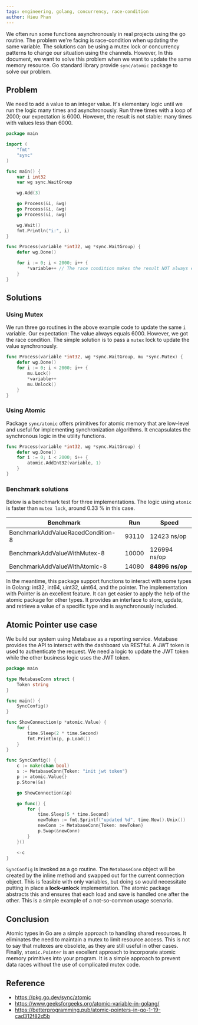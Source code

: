 ```yaml
---
tags: engineering, golang, concurrency, race-condition
author: Hieu Phan
---
```


We often run some functions asynchronously in real projects using the go routine. The problem we're facing is race-condition when updating the same variable. The solutions can be using a mutex lock or concurrency patterns to change our situation using the channels. However, In this document, we want to solve this problem when we want to update the same memory resource. Go standard library provide `sync/atomic` package to solve our problem.

## Problem

We need to add a value to an integer value. It's elementary logic until we run the logic many times and asynchronously. Run three times with a loop of 2000; our expectation is 6000. However, the result is not stable: many times with values less than 6000.

```go
package main

import (
	"fmt"
	"sync"
)

func main() {
	var i int32
	var wg sync.WaitGroup

	wg.Add(3)

	go Process(&i, &wg)
	go Process(&i, &wg)
	go Process(&i, &wg)

	wg.Wait()
	fmt.Println("i:", i)
}

func Process(variable *int32, wg *sync.WaitGroup) {
	defer wg.Done()

	for i := 0; i < 2000; i++ {
		*variable++ // The race condition makes the result NOT always equal 6000
	}
}
```

## Solutions

### Using Mutex

We run three go routines in the above example code to update the same `i` variable. Our expectation: The value always equals 6000. However, we got the race condition. The simple solution is to pass a `mutex` lock to update the value synchronously.

```go
func Process(variable *int32, wg *sync.WaitGroup, mu *sync.Mutex) {
	defer wg.Done()
	for i := 0; i < 2000; i++ {
		mu.Lock()
		*variable++
		mu.Unlock()
	}
}
```

### Using Atomic

Package `sync/atomic` offers primitives for atomic memory that are low-level and useful for implementing synchronization algorithms. It encapsulates the synchronous logic in the utility functions.

```go
func Process(variable *int32, wg *sync.WaitGroup) {
	defer wg.Done()
	for i := 0; i < 2000; i++ {
		atomic.AddInt32(variable, 1)
	}
}
```

### Benchmark solutions

Below is a benchmark test for three implementations. The logic using `atomic` is faster than `mutex lock`, around 0.33 % in this case.

| Benchmark                         | Run   | Speed           |
| --------------------------------- | ----- | --------------- |
| BenchmarkAddValueRacedCondition-8 | 93110 | 12423 ns/op     |
| BenchmarkAddValueWithMutex-8      | 10000 | 126994 ns/op    |
| BenchmarkAddValueWithAtomic-8     | 14080 | **84896 ns/op** |

In the meantime, this package support functions to interact with some types in Golang: int32, int64, uint32, uint64, and the pointer. The implementation with Pointer is an excellent feature. It can get easier to apply the help of the atomic package for other types. It provides an interface to store, update, and retrieve a value of a specific type and is asynchronously included.

## Atomic Pointer use case

We build our system using Metabase as a reporting service. Metabase provides the API to interact with the dashboard via RESTful. A JWT token is used to authenticate the request. We need a logic to update the JWT token while the other business logic uses the JWT token.

```go
package main

type MetabaseConn struct {
	Token string
}

func main() {
	SyncConfig()
}

func ShowConnection(p *atomic.Value) {
	for {
		time.Sleep(2 * time.Second)
		fmt.Println(p, p.Load())
	}
}

func SyncConfig() {
	c := make(chan bool)
	s := MetabaseConn{Token: "init jwt token"}
	p := atomic.Value{}
	p.Store(&s)

	go ShowConnection(&p)

	go func() {
		for {
			time.Sleep(5 * time.Second)
			newToken := fmt.Sprintf("updated %d", time.Now().Unix())
			newConn := MetabaseConn{Token: newToken}
			p.Swap(&newConn)
		}
	}()

	<-c
}
```

`SyncConfig` is invoked as a go routine. The `MetabaseConn` object will be created by the inline method and swapped out for the current connection object. This is feasible with only variables, but doing so would necessitate putting in place a **lock-unlock** implementation. The atomic package abstracts this and ensures that each load and save is handled one after the other. This is a simple example of a not-so-common usage scenario.

## Conclusion

Atomic types in Go are a simple approach to handling shared resources. It eliminates the need to maintain a mutex to limit resource access. This is not to say that mutexes are obsolete, as they are still useful in other cases. Finally, `atomic.Pointer` is an excellent approach to incorporate atomic memory primitives into your program. It is a simple approach to prevent data races without the use of complicated mutex code.

## Reference

- https://pkg.go.dev/sync/atomic
- https://www.geeksforgeeks.org/atomic-variable-in-golang/
- https://betterprogramming.pub/atomic-pointers-in-go-1-19-cad312f82d5b
